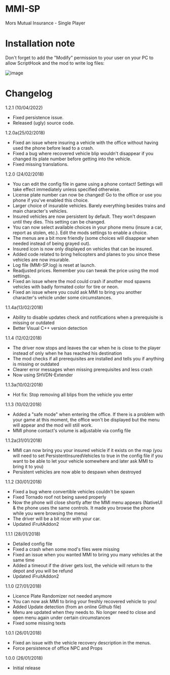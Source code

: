 # MMI-SP
Mors Mutual Insurance - Single Player

# Installation note
Don't forget to add the "Modify" permission to your user on your PC to allow ScriptHook and the mod to write log files:

![image](https://user-images.githubusercontent.com/9498543/162616728-39280270-46ee-4db1-80b0-1838b25e5223.png)


# Changelog
1.2.1 (10/04/2022)
- Fixed persistence issue.
- Released (ugly) source code.

1.2.0a(25/02/2018)
- Fixed an issue where insuring a vehicle with the office without having used the phone before lead to a crash.
- Fixed a bug where recovered vehicle blip wouldn't disappear if you changed its plate number before getting into the vehicle.
- Fixed missing translations.

1.2.0 (24/02/2018)
- You can edit the config file in game using a phone contact! Settings will take effect immediately unless specified otherwise.
- License plate number can now be changed! Go to the office or use you phone if you've enabled this choice.
- Larger choice of insurable vehicles. Barely everything besides trains and main character's vehicles.
- Insured vehicles are now persistent by default. They won't despawn until they dies. This setting can be changed.
- You can now select available choices in your phone menu (insure a car, report as stolen, etc.). Edit the mods settings to enable a choice.
- The menus are a bit more friendly (some choices will disappear when needed instead of being grayed out).
- Insured icon is now only displayed on vehicles that can be insured.
- Added code related to bring helicopters and planes to you since these vehicles are now insurable.
- Log file (MMI-SP.log) is reset at launch.
- Readjusted prices. Remember you can tweak the price using the mod settings.
- Fixed an issue where the mod could crash if another mod spawns vehicles with badly formated color for tire or neon.
- Fixed an issue where you could ask MMI to bring you another character's vehicle under some circumstances.

1.1.4a(13/02/2018)
- Ability to disable updates check and notifications when a prerequisite is missing or outdated
- Better Visual C++ version detection

1.1.4 (12/02/2018)
- The driver now stops and leaves the car when he is close to the player instead of only when he has reached his destination
- The mod checks if all prerequisites are installed and tells you if anything is missing or outdated
- Clearer error messages when missing prerequisites and less crash
- Now using SHVDN-Extender

1.1.3a(10/02/2018)
- Hot fix: Stop removing all blips from the vehicle you enter

1.1.3 (10/02/2018)
- Added a "safe mode" when entering the office. If there is a problem with your game at this moment, the office won't be displayed but the menu will appear and the mod will still work.
- MMI phone contact's volume is adjustable via config file

1.1.2a(31/01/2018)
- MMI can now bring you your insured vehicle if it exists on the map (you will need to set PersistentInsuredVehicles to true in the config file if you want to be able to let your vehicle somewhere and later ask MMI to bring it to you)
- Persistent vehicles are now able to despawn when destroyed

1.1.2 (30/01/2018)
- Fixed a bug where convertible vehicles couldn't be spawn
- Fixed Tornado roof not being saved properly
- Now the phone will close shortly after the MMI menu appears (NativeUI & the phone uses the same controls. It made you browse the phone while you were browsing the menu)
- The driver will be a bit nicer with your car.
- Updated iFruitAddon2

1.1.1 (28/01/2018)
- Detailed config file
- Fixed a crash when some mod's files were missing
- Fixed an issue when you wanted MMI to bring you many vehicles at the same time
- Added a timeout if the driver gets lost, the vehicle will return to the depot and you will be refund
- Updated iFruitAddon2

1.1.0 (27/01/2018)
- Licence Plate Randomizer not needed anymore
- You can now ask MMI to bring your freshly recovered vehicle to you!
- Added Update detection (from an online Github file)
- Menu are updated when they needs to. No longer need to close and open menu again under certain circumstances
- Fixed some missing texts

1.0.1 (26/01/2018)
- Fixed an issue with the vehicle recovery description in the menus.
- Force persistence of office NPC and Props

1.0.0 (26/01/2018)
- Initial release
